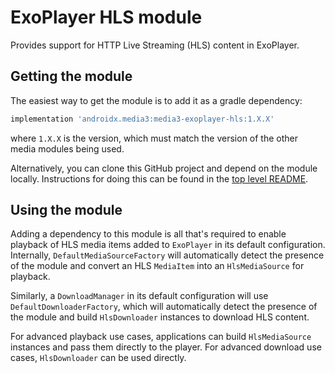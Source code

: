 # ExoPlayer HLS module

Provides support for HTTP Live Streaming (HLS) content in ExoPlayer.

## Getting the module

The easiest way to get the module is to add it as a gradle dependency:

```gradle
implementation 'androidx.media3:media3-exoplayer-hls:1.X.X'
```

where `1.X.X` is the version, which must match the version of the other media
modules being used.

Alternatively, you can clone this GitHub project and depend on the module
locally. Instructions for doing this can be found in the [top level README][].

[top level README]: ../../README.md

## Using the module

Adding a dependency to this module is all that's required to enable playback of
HLS media items added to `ExoPlayer` in its default configuration. Internally,
`DefaultMediaSourceFactory` will automatically detect the presence of the module
and convert an HLS `MediaItem` into an `HlsMediaSource` for playback.

Similarly, a `DownloadManager` in its default configuration will use
`DefaultDownloaderFactory`, which will automatically detect the presence of
the module and build `HlsDownloader` instances to download HLS content.

For advanced playback use cases, applications can build `HlsMediaSource`
instances and pass them directly to the player. For advanced download use cases,
`HlsDownloader` can be used directly.
